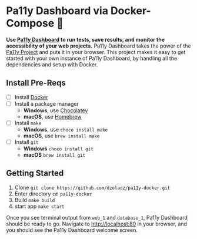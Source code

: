 # Pa11y Dashboard via Docker-Compose 🙌

**Use [Pa11y Dashboard](https://github.com/pa11y/pa11y-dashboard) to run tests, save results, and monitor the accessibility of your web projects.** Pa11y Dashboard takes the power of the [Pa11y Project](https://pa11y.org/) and puts it in your browser. This project makes it easy to get started with your own instance of Pa11y Dashboard, by handling all the dependencies and setup with Docker.

## Install Pre-Reqs
- [ ] Install [Docker](https://www.docker.com/products/docker-desktop)
- [ ] Install a package manager
  - **Windows**, use [Chocolatey](https://chocolatey.org/)
  - **macOS**, use [Homebrew](https://brew.sh/)
- [ ] Install `make`
  - **Windows**, use `choco install make`
  - **macOS**, use `brew install make`
- [ ] Install `git`
  - **Windows** `choco install git`
  - **macOS** `brew install git`

## Getting Started
1. Clone `git clone https://github.com/dzoladz/pa11y-docker.git`
2. Enter directory `cd pa11y-docker`
3. Build `make build`
4. start app `make start`

Once you see terminal output from `web_1` and `database_1`, Pa11y Dashboard should be ready to go. Navigate to [http://localhost:80](http://localhost:80) in your browser, and you should see the Pa11y Dashboard welcome screen.